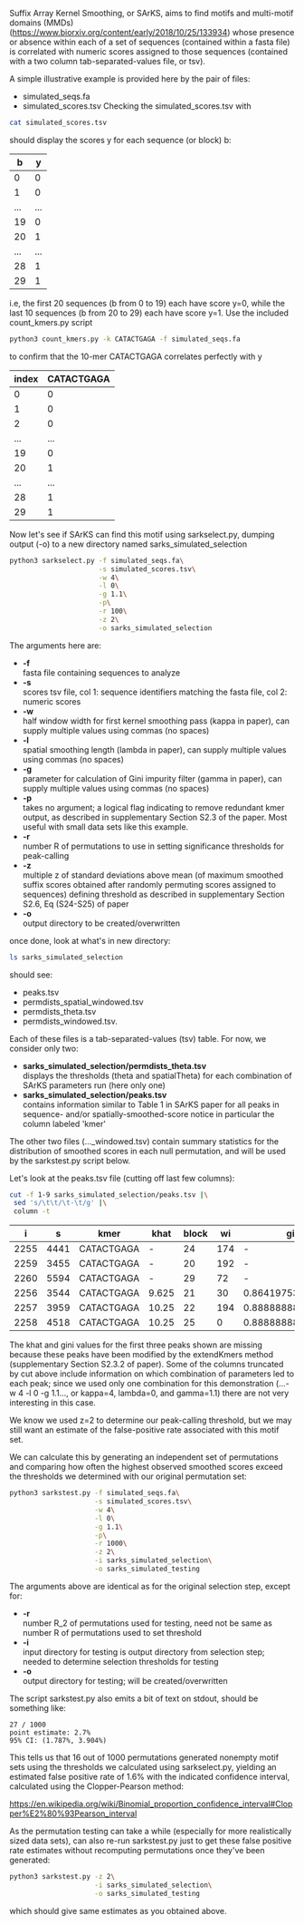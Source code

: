 Suffix Array Kernel Smoothing, or SArKS, aims to find motifs and
multi-motif domains (MMDs)
(https://www.biorxiv.org/content/early/2018/10/25/133934) whose
presence or absence within each of a set of sequences (contained
within a fasta file) is correlated with numeric scores assigned to
those sequences (contained with a two column tab-separated-values
file, or tsv).

A simple illustrative example is provided here by the pair of files:
- simulated_seqs.fa
- simulated_scores.tsv
Checking the simulated_scores.tsv with

```bash
cat simulated_scores.tsv
```

should display the scores y for each sequence (or block) b:

| b  | y  |
|----|----|
| 0  | 0  |
| 1  | 0  |
|... |... |
| 19 | 0  |
| 20 | 1  |
|... |... |
| 28 | 1  |
| 29 | 1  |

i.e, the first 20 sequences (b from 0 to 19) each have score y=0,
while the last 10 sequences (b from 20 to 29) each have score y=1.
Use the included count_kmers.py script

```bash
python3 count_kmers.py -k CATACTGAGA -f simulated_seqs.fa
```

to confirm that the 10-mer CATACTGAGA correlates perfectly with y

| index | CATACTGAGA |
|-------|------------|
| 0	    | 0          |
| 1	    | 0          |
| 2	    | 0          |
|...    | ...        |
| 19    | 0          |
| 20    | 1          |
|...    | ...        |
| 28    | 1          |
| 29    | 1          |

Now let's see if SArKS can find this motif using sarkselect.py,
dumping output (-o) to a new directory named sarks\_simulated\_selection

```bash
python3 sarkselect.py -f simulated_seqs.fa\
                      -s simulated_scores.tsv\
                      -w 4\
                      -l 0\
                      -g 1.1\
                      -p\
                      -r 100\
                      -z 2\
                      -o sarks_simulated_selection
```

The arguments here are:

- **-f**  
  fasta file containing sequences to analyze
- **-s**  
  scores tsv file, col 1: sequence identifiers matching the fasta file,
  col 2: numeric scores
- **-w**  
  half window width for first kernel smoothing pass (kappa in paper),
  can supply multiple values using commas (no spaces)
- **-l**  
  spatial smoothing length (lambda in paper),
  can supply multiple values using commas (no spaces)
- **-g**  
  parameter for calculation of Gini impurity filter (gamma in paper),
  can supply multiple values using commas (no spaces)
- **-p**  
  takes no argument; a logical flag indicating to remove redundant kmer output,
  as described in supplementary Section S2.3 of the paper.
  Most useful with small data sets like this example.
- **-r**  
  number R of permutations to use in setting significance thresholds
  for peak-calling
- **-z**  
  multiple z of standard deviations above mean (of maximum smoothed suffix
  scores obtained after randomly permuting scores assigned to sequences)
  defining threshold as described in
  supplementary Section S2.6, Eq (S24-S25) of paper
- **-o**  
  output directory to be created/overwritten

once done, look at what's in new directory:

```bash
ls sarks_simulated_selection
```

should see:

- peaks.tsv
- permdists\_spatial\_windowed.tsv
- permdists\_theta.tsv
- permdists\_windowed.tsv.

Each of these files is a tab-separated-values (tsv) table. For now, we
consider only two:

- **sarks_simulated_selection/permdists_theta.tsv**  
  displays the thresholds (theta and spatialTheta) for each
  combination of SArKS parameters run (here only one)
- **sarks_simulated_selection/peaks.tsv**  
  contains information similar to Table 1 in SArKS paper for
  all peaks in sequence- and/or spatially-smoothed-score
  notice in particular the column labeled 'kmer'

The other two files (..._windowed.tsv) contain summary statistics for
the distribution of smoothed scores in each null permutation, and will
be used by the sarkstest.py script below.

Let's look at the peaks.tsv file (cutting off last few columns):

```bash
cut -f 1-9 sarks_simulated_selection/peaks.tsv |\
 sed 's/\t\t/\t-\t/g' |\
 column -t
```

|    i |    s | kmer       | khat  | block |  wi | gini               | score | windowed |
|------|------|------------|-------|-------|-----|--------------------|-------|----------|
| 2255 | 4441 | CATACTGAGA | -     |    24 | 174 | -                  |     1 |          |
| 2259 | 3455 | CATACTGAGA | -     |    20 | 192 | -                  |     1 |          |
| 2260 | 5594 | CATACTGAGA | -     |    29 |  72 | -                  |     1 |          |
| 2256 | 3544 | CATACTGAGA | 9.625 |    21 |  30 | 0.8641975309000001 |     1 |      1.0 |
| 2257 | 3959 | CATACTGAGA | 10.25 |    22 | 194 | 0.8888888889       |     1 |      1.0 |
| 2258 | 4518 | CATACTGAGA | 10.25 |    25 |   0 | 0.8888888889       |     1 |      1.0 |

The khat and gini values for the first three peaks shown are
missing because these peaks have been modified by the extendKmers
method (supplementary Section S2.3.2 of paper).
Some of the columns truncated by cut above include information on
which combination of parameters led to each peak; since we
used only one combination for this demonstration
(...-w 4 -l 0 -g 1.1..., or kappa=4, lambda=0, and gamma=1.1)
there are not very interesting in this case.

We know we used z=2 to determine our peak-calling threshold,
but we may still want an estimate of the false-positive rate
associated with this motif set.

We can calculate this by generating an independent set of
permutations and comparing how often the highest observed
smoothed scores exceed the thresholds we determined with
our original permutation set:

```bash
python3 sarkstest.py -f simulated_seqs.fa\
                     -s simulated_scores.tsv\
                     -w 4\
                     -l 0\
                     -g 1.1\
                     -p\
                     -r 1000\
                     -z 2\
                     -i sarks_simulated_selection\
                     -o sarks_simulated_testing
```

The arguments above are identical as for the original selection
step, except for:

- **-r**  
  number R_2 of permutations used for testing,
  need not be same as number R of permutations used to set threshold
- **-i**  
  input directory for testing is output directory from selection step;
  needed to determine selection thresholds for testing
- **-o**  
  output directory for testing; will be created/overwritten

The script sarkstest.py also emits a bit of text on stdout,
should be something like:

```
27 / 1000
point estimate: 2.7%
95% CI: (1.787%, 3.904%)
```

This tells us that 16 out of 1000 permutations generated nonempty
motif sets using the thresholds we calculated using sarkselect.py,
yielding an estimated false positive rate of 1.6% with the
indicated confidence interval, calculated using the Clopper-Pearson
method:

https://en.wikipedia.org/wiki/Binomial_proportion_confidence_interval#Clopper%E2%80%93Pearson_interval

As the permutation testing can take a while (especially for more
realistically sized data sets), can also re-run sarkstest.py just
to get these false positive rate estimates without recomputing
permutations once they've been generated:

```bash
python3 sarkstest.py -z 2\
                     -i sarks_simulated_selection\
                     -o sarks_simulated_testing
```

which should give same estimates as you obtained above.
